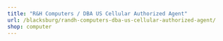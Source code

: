 ```yaml
---
title: "R&H Computers / DBA US Cellular Authorized Agent"
url: /blacksburg/randh-computers-dba-us-cellular-authorized-agent/
shop: computer
---
```

